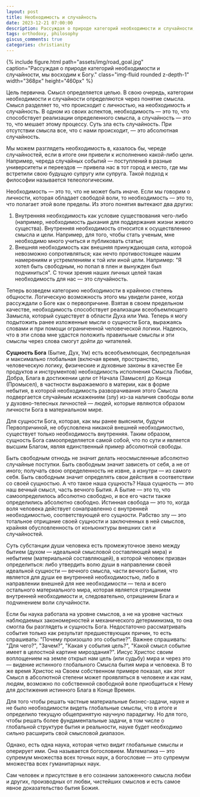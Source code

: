 ```yaml
---
layout: post
title: Необходимость и случайность
date: 2023-12-21 07:00:00
description: Рассуждая о природе категорий необходимости и случайности, мы восходим к Богу
tags: orthodoxy, philosophy
giscus_comments: true
categories: christianity
---
```


{% include figure.html path="assets/img/road_goal.jpg" caption="Рассуждая о природе категорий необходимости и случайности, мы восходим к Богу." class="img-fluid rounded z-depth-1" width="368px" height="460px" %}

Цель первична. Смысл определяется целью. В свою очередь, категории необходимости и случайности определяются через понятие смысла. Смысл разделяет то, что происходит с личностью, на необходимость и случайность.
В одном из своих аспектов, необходимость — это то, что способствует реализации определенного смысла, а случайность — это то, что мешает этому процессу. Суть зла есть случайность. При отсутствии смысла все, что с нами происходит, — это абсолютная случайность.

Мы можем разглядеть необходимость в, казалось бы, череде случайностей, если в итоге они привели к исполнению какой-либо цели. Например, череда случайных событий — поступлений в разные университеты и переездов — привела нас в тот город и место, где мы встретили свою будущую супругу или супруга. Такой подход к философии называется телеологическим.

Необходимость — это то, что не может быть иначе. Если мы говорим о личности, которая обладает свободой воли, то необходимость — это то, что полагает этой воле пределы. Из этого понятия вытекают два других:
1. Внутренняя необходимость как условие существования чего-либо (например, необходимость дыхания для поддержания жизни живого существа). Внутренняя необходимость относится к осуществлению смысла и цели. Например, для того, чтобы стать ученым, мне необходимо много учиться и публиковать статьи;
2. Внешняя необходимость как внешняя принуждающая сила, которой невозможно сопротивляться; как нечто противостоящее нашим намерениям и устремлениям к той или иной цели. Например: "Я хотел быть свободным, но попал в плен и вынужден был подчиниться". С точки зрения наших личных целей такая необходимость для нас — это случайность.

Теперь возведем категорию необходимости в крайнюю степень общности. Логическую возможность этого мы увидели ранее, когда рассуждали о Боге как о первопричине. Взятая в своем предельном качестве, необходимость способствует реализации всеобъемлющего Замысла, который существует в области Духа или Ума.
Теперь я могу подытожить ранее изложенные мысли о сущности Бога, выражаясь словами и при помощи ограниченной человеческой логики. Надеюсь, что в эти слова мне удастся положить правильные смыслы и эти смыслы через слова смогут дойти до читателей.

**Сущность Бога** (Бытие, Дух, Ум) есть всеобъемлющая, беспредельная и максимально глобальная (включая время, пространство, человеческую логику, физические и духовные законы в качестве Ее продуктов и инструментов) необходимость исполнения Смысла Любви, Добра, Блага в достижении цели от Начала (Замысел) до Конца (Промысел), в частности выражаемого в материи, как в форме небытия, в которой необходимость разворачивания этого Смысла подвергается случайным искажениям (злу) из-за наличия свободы воли у духовно-телесных личностей — людей, которые являются образом личности Бога в материальном мире.

Для сущности Бога, которая, как мы ранее выяснили, будучи Первопричиной, не обусловлена никакой внешней необходимостью, существует только необходимость внутренняя. Таким образом, сущность Бога самоопределяется самой собой, что по сути и является высшим Благом, являя единственный пример абсолютной свободы.

Быть свободным отнюдь не значит делать неосмысленные абсолютно случайные поступки.
Быть свободным значит зависеть от себя, а не от иного; получать свою определенность не извне, а изнутри — из самого себя.
Быть свободным значит определять свои действия в соответствии со своей сущностью. А что такое наша сущность? Наша сущность — это наш вечный смысл, часть вечного Бытия. А Бытие — это то, что самоопределилось абсолютно свободно, и все его части также определились абсолютно свободно.
Истинная свобода — это то, когда воля человека действует сонаправленно с внутренней необходимостью, соответствующей его сущности.
Рабство злу — это тотальное отрицание своей сущности и заключенных в ней смыслов, крайняя обусловленность от конъюнктуры внешних сил и случайностей.

Суть субстанции души человека есть промежуточное звено между бытием (духом — идеальной смысловой составляющей мира) и небытием (материальной составляющей), в которой человек призван определиться: либо утвердить волю души в направлении своей идеальной сущности — вечного смысла, части вечного Бытия, что является для души ее внутренней необходимостью, либо в направлении внешней для нее необходимости — тела и всего остального материального мира, которая является отрицанием внутренней необходимости и, следовательно, отрицанием Блага и подчинением воли случайности.

Если бы наука работала на уровне смыслов, а не на уровне частных наблюдаемых закономерностей и механического детерминизма, то она смогла бы разглядеть и сущность Бога. Недостаточно рассматривать события только как результат предшествующих причин, то есть спрашивать: "Почему произошло это событие?". Важнее спрашивать: "Для чего?", "Зачем?", "Какая у события цель?", "Какой смысл событие имеет в целостной картине мироздания?". Иисус Христос своим воплощением на земле открыл нам цель (или судьбу) мира и через это — видение истинного глобального Смысла бытия мира и человека. В то же время Христос на Своем собственном примере показал, как этот Смысл в абсолютной степени может проявляться в человеке и как нам, людям, возможно по собственной свободной воле приобщиться к Нему для достижения истинного Блага в Конце Времен.

Для того чтобы решать частные материальные бизнес-задачи, науке и не было необходимости видеть глобальные смыслы, что в итоге и определило текущую общепринятую научную парадигму. Но для того, чтобы решать более фундаментальные задачи, в том числе о глобальной структуре бытия и реальности, науке будет необходимо сильно расширить свой смысловой диапазон.

Однако, есть одна наука, которая четко видит глобальные смыслы и оперирует ими. Она называется богословием.
Математика — это супремум множества всех точных наук, а богословие — это супремум множества всех гуманитарных наук.

Сам человек и присутствие в его сознании заложенного смысла любви и других, производных от любви, чистейших смыслов и есть самое явное доказательство бытия Божия.